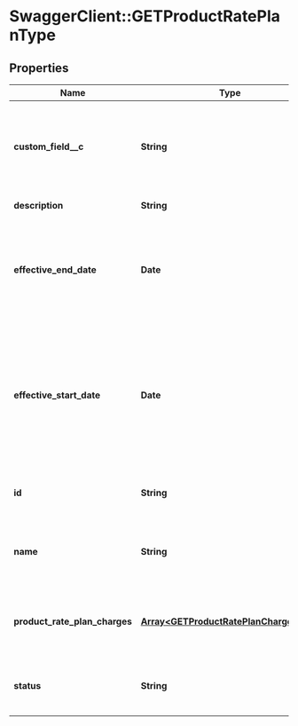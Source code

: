 # SwaggerClient::GETProductRatePlanType

## Properties
Name | Type | Description | Notes
------------ | ------------- | ------------- | -------------
**custom_field__c** | **String** | Any custom fields defined for this object. The custom field name is case-sensitive.  | [optional] 
**description** | **String** | Rate plan description.  | [optional] 
**effective_end_date** | **Date** | Final date the rate plan is active, as &#x60;yyyy-mm-dd&#x60;. After this date, the rate plan status is &#x60;Expired&#x60;.  | [optional] 
**effective_start_date** | **Date** | First date the rate plan is active (i.e., available to be subscribed to), as &#x60;yyyy-mm-dd&#x60;.  Before this date, the status is &#x60;NotStarted&#x60;.  | [optional] 
**id** | **String** | Unique product rate-plan charge ID.  | [optional] 
**name** | **String** | Name of the product rate-plan charge. (Not required to be unique.)  | [optional] 
**product_rate_plan_charges** | [**Array&lt;GETProductRatePlanChargeType&gt;**](GETProductRatePlanChargeType.md) | Field attributes describing the product rate plan charges:  | [optional] 
**status** | **String** | Possible vales are: &#x60;Active&#x60;, &#x60;Expired&#x60;, &#x60;NotStarted&#x60;.  | [optional] 


